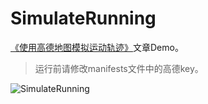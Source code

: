 # SimulateRunning

[《使用高德地图模拟运动轨迹》](http://www.http://facex.xyz/2016/12/14/%E4%BD%BF%E7%94%A8%E9%AB%98%E5%BE%B7%E5%9C%B0%E5%9B%BE%E6%A8%A1%E6%8B%9F%E8%BF%90%E5%8A%A8%E8%BD%A8%E8%BF%B9/)文章Demo。

> 运行前请修改manifests文件中的高德key。


![SimulateRunning](http://ohnwilkou.bkt.clouddn.com/SimulateRunning.gif)
